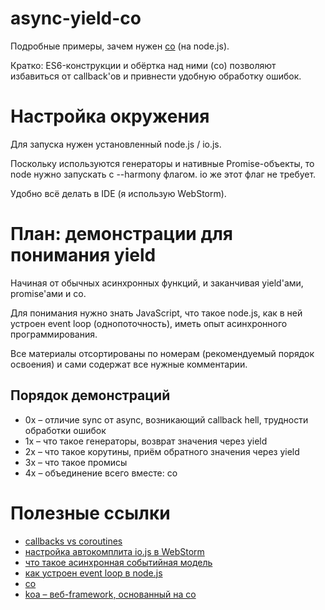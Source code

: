 # async-yield-co

Подробные примеры, зачем нужен [co](https://github.com/tj/co) (на node.js).

Кратко: ES6-конструкции и обёртка над ними (co) позволяют избавиться от callback'ов и привнести удобную обработку ошибок.


# Настройка окружения

Для запуска нужен установленный node.js / io.js. 

Поскольку используются генераторы и нативные Promise-объекты, то node нужно запускать с --harmony флагом. io же этот флаг не требует.
  
Удобно всё делать в IDE (я использую WebStorm).
  

# План: демонстрации для понимания yield

Начиная от обычных асинхронных функций, и заканчивая yield'ами, promise'ами и co.

Для понимания нужно знать JavaScript, что такое node.js, как в ней устроен event loop (однопоточность), иметь опыт асинхронного программирования.
 
Все материалы отсортированы по номерам (рекомендуемый порядок освоения) и сами содержат все нужные комментарии.

## Порядок демонстраций

* 0x – отличие sync от async, возникающий callback hell, трудности обработки ошибок
* 1x – что такое генераторы, возврат значения через yield
* 2x – что такое корутины, приём обратного значения через yield
* 3x – что такое промисы
* 4x – объединение всего вместе: co


# Полезные ссылки

* [callbacks vs coroutines](https://medium.com/code-adventures/callbacks-vs-coroutines-174f1fe66127)
* [настройка автокомплита io.js в WebStorm](http://blog.jetbrains.com/webstorm/2015/01/io-js-already-in-webstorm/)
* [что такое асинхронная событийная модель](http://habrahabr.ru/post/128772/)
* [как устроен event loop в node.js](http://frontender.info/understanding-the-node-js-event-loop/)
* [co](https://github.com/tj/co)
* [koa – веб-framework, основанный на co](https://github.com/koajs/koa)
